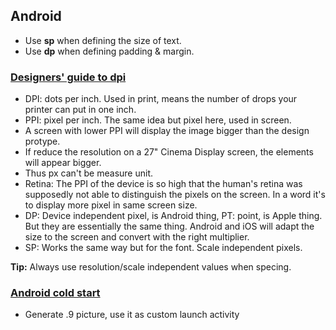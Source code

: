 ## Android
- Use **sp** when defining the size of text.
- Use **dp** when defining padding & margin.
 
### [Designers' guide to dpi](http://sebastien-gabriel.com/designers-guide-to-dpi/)

 - DPI: dots per inch. Used in print, means the number of drops your printer can put in one inch. 
 - PPI: pixel per inch. The same idea but pixel here, used in screen.
 - A screen with lower PPI will display the image bigger than the design protype.
 - If reduce the resolution on a 27" Cinema Display screen, the elements will appear bigger.
 - Thus px can't be measure unit.
 - Retina: The PPI of the device is so high that the human's retina was supposedly not able to distinguish the pixels on the screen. In a word it's to display more pixel in same screen size.
 - DP: Device independent pixel, is Android thing, PT: point, is Apple thing. But they are essentially the same thing. Android and iOS will adapt the size to the screen and convert with the right multiplier.
 - SP: Works the same way but for the font. Scale independent pixels.

 **Tip:** Always use resolution/scale independent values when specing.

### [Android cold start](http://blog.waynell.com/android/2015/11/17/android-cold-start.html)
- Generate .9 picture, use it as custom launch activity
